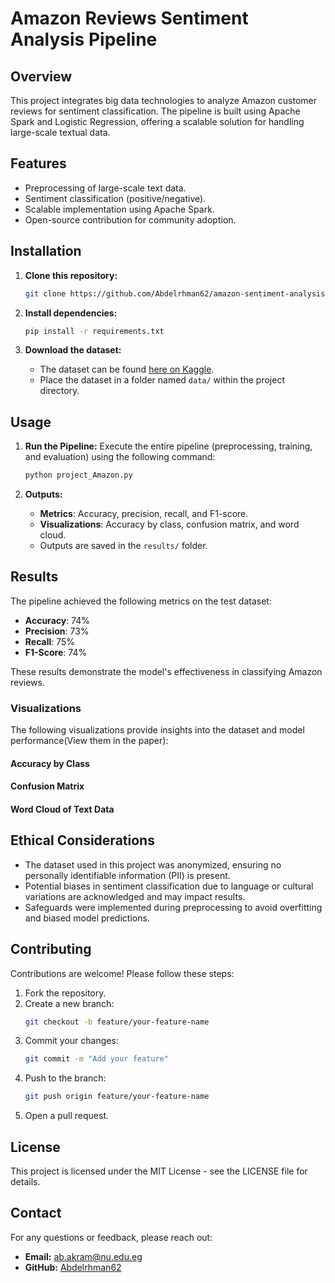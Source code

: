 # Amazon Reviews Sentiment Analysis Pipeline

## Overview
This project integrates big data technologies to analyze Amazon customer reviews for sentiment classification. The pipeline is built using Apache Spark and Logistic Regression, offering a scalable solution for handling large-scale textual data.

## Features
- Preprocessing of large-scale text data.
- Sentiment classification (positive/negative).
- Scalable implementation using Apache Spark.
- Open-source contribution for community adoption.

## Installation

1. **Clone this repository:**
   ```bash
   git clone https://github.com/Abdelrhman62/amazon-sentiment-analysis-pipeline.git
   ```

2. **Install dependencies:**
   ```bash
   pip install -r requirements.txt
   ```

3. **Download the dataset:**
   - The dataset can be found [here on Kaggle](https://www.kaggle.com/datasets/yacharki/amazon-reviews-for-sa-binary-negative-positive-csv).
   - Place the dataset in a folder named `data/` within the project directory.

## Usage

1. **Run the Pipeline:**
   Execute the entire pipeline (preprocessing, training, and evaluation) using the following command:
   ```bash
   python project_Amazon.py
   ```

2. **Outputs:**
   - **Metrics**: Accuracy, precision, recall, and F1-score.
   - **Visualizations**: Accuracy by class, confusion matrix, and word cloud.
   - Outputs are saved in the `results/` folder.

## Results
The pipeline achieved the following metrics on the test dataset:
- **Accuracy**: 74%
- **Precision**: 73%
- **Recall**: 75%
- **F1-Score**: 74%

These results demonstrate the model's effectiveness in classifying Amazon reviews.

### Visualizations
The following visualizations provide insights into the dataset and model performance(View them in the paper):

#### Accuracy by Class

#### Confusion Matrix

#### Word Cloud of Text Data


## Ethical Considerations
- The dataset used in this project was anonymized, ensuring no personally identifiable information (PII) is present.
- Potential biases in sentiment classification due to language or cultural variations are acknowledged and may impact results.
- Safeguards were implemented during preprocessing to avoid overfitting and biased model predictions.

## Contributing
Contributions are welcome! Please follow these steps:
1. Fork the repository.
2. Create a new branch:
   ```bash
   git checkout -b feature/your-feature-name
   ```
3. Commit your changes:
   ```bash
   git commit -m "Add your feature"
   ```
4. Push to the branch:
   ```bash
   git push origin feature/your-feature-name
   ```
5. Open a pull request.

## License
This project is licensed under the MIT License - see the LICENSE file for details.

## Contact
For any questions or feedback, please reach out:
- **Email:** ab.akram@nu.edu.eg
- **GitHub:** [Abdelrhman62](https://github.com/Abdelrhman62)
